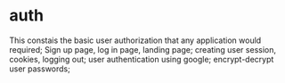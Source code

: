# auth
This constais the basic user authorization that any application would required;
Sign up page, log in page, landing page;
creating user session, cookies, logging out;
user authentication using google;
encrypt-decrypt user passwords; 

